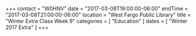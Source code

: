 +++
contact = "W0HNV"
date = "2017-03-08T19:00:00-06:00"
endTime = "2017-03-08T21:00:00-06:00"
location = "West Fargo Public Library"
title = "Winter Extra Class Week 9"
categories = [ "Education" ]
dates = [ "Winter 2017 Extra" ]
+++

